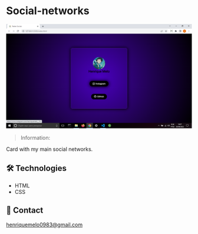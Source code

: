 # Social-networks

![preview](assets/preview-site.png)

> Information:

Card with my main social networks.

## 🛠 Technologies

- HTML
- CSS

## 💛 Contact

henriquemelo0983@gmail.com
